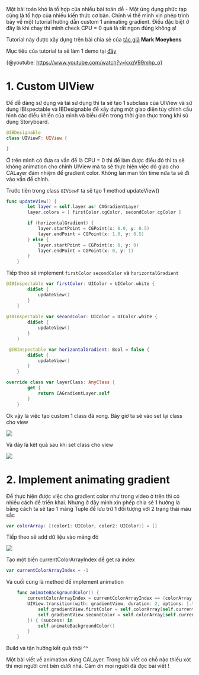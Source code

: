 Một bài toán khó là tổ hợp của nhiều bài toán dễ - Một ứng dụng phức tạp cũng là tổ hợp của nhiều kiến thức cơ bản. Chính vì thế mình xin phép trình bày về một tutorial hướng dẫn custom 1 animating gradient. Điều đặc biệt ở đây là khi chạy thì mình check CPU = 0 quả là rất ngon đúng không ạ! 

Tutorial này được xây dựng trên bài chia sẻ của [tác giả](https://www.youtube.com/watch?v=aC4ckcFedN4&index=6&list=PLHDMmeIMXj8WBu4oV4pHQd7513DVWzoLL) **Mark Moeykens**

Mục tiêu của tutorial ta sẽ làm 1 demo tại [đây](https://youtu.be/kxqV99mhp_o)

{@youtube: https://www.youtube.com/watch?v=kxqV99mhp_o}

# 1. Custom UIView
Để dễ dàng sử dụng và tái sử dụng thì ta sẽ tạo 1 subclass của UIView và sử dụng IBIspectable và IBDesignable để xây dựng một giao diện tùy chỉnh cấu hình các điều khiển của mình và biễu diễn trong thời gian thực trong khi sử dụng Storyboard.
```swift
@IBDesignable
class UIViewF: UIView {

}
```
Ở trên mình có đưa ra vấn đề là CPU = 0 thì để làm được điều đó thì ta sẽ không animation cho chính UIView mà ta sẽ thực hiện việc đó giao cho CALayer đảm nhiệm để gradient color. Không lan man tốn time nữa ta sẽ đi vào vấn đề chính.

Trước tiên trong class `UIViewF` ta sẽ tạo 1 method updateView() 
```swift
func updateView() {
        let layer = self.layer as! CAGradientLayer
        layer.colors = [ firstColor.cgColor, secondColor.cgColor ]

        if (horizontalGradient) {
            layer.startPoint = CGPoint(x: 0.0, y: 0.5)
            layer.endPoint = CGPoint(x: 1.0, y: 0.5)
        } else {
            layer.startPoint = CGPoint(x: 0, y: 0)
            layer.endPoint = CGPoint(x: 0, y: 1)
        }
    }
```
Tiếp theo sẽ implement `firstColor` `secondColor` và `horizontalGradient`
```swift
@IBInspectable var firstColor: UIColor = UIColor.white {
        didSet {
            updateView()
        }
    }
    
@IBInspectable var secondColor: UIColor = UIColor.white {
        didSet {
            updateView()
        }
    }

 @IBInspectable var horizontalGradient: Bool = false {
        didSet {
            updateView()
        }
    }

override class var layerClass: AnyClass {
        get {
            return CAGradientLayer.self
        }
    }
```
Ok vậy là việc tạo custom 1 class đã xong. Bây giờ ta sẽ vào set lại class cho view 

![](https://images.viblo.asia/b1312cd6-c39e-4d8f-84b6-30ac7ae26c3e.png)

Và đây là kêt quả sau khi set class cho view 

![](https://images.viblo.asia/1f9d314c-362e-4dde-b52f-f4eca18784a4.png)
# 2. Implement animating gradient
Để thực hiện được việc cho gradient color như trong video ở trên thì có nhiều cách để triển khai. Nhưng ở đây mình xin phép chia sẻ 1 hướng là bằng cách ta sẽ tạo 1 mảng Tuple để lưu trữ 1 đối tượng với 2 trạng thái màu sắc
```swift
var colorArray: [(color1: UIColor, color2: UIColor)] = []
```
Tiếp theo sẽ add dữ liệu vào mảng đó 

![](https://images.viblo.asia/c1db4266-3e7c-4e09-885c-76e2003bd357.png)

Tạo một biến currentColorArrayIndex để get ra index 

```swift
var currentColorArrayIndex = -1
```

Và cuối cùng là method để implement animation
```swift
    func animateBackgroundColor() {
        currentColorArrayIndex = currentColorArrayIndex == (colorArray.count - 1) ? 0 : currentColorArrayIndex + 1
        UIView.transition(with: gradientView, duration: 2, options: [.transitionCrossDissolve], animations: {
            self.gradientView.firstColor = self.colorArray[self.currentColorArrayIndex].color1
            self.gradientView.secondColor = self.colorArray[self.currentColorArrayIndex].color2
        }) { (success) in
            self.animateBackgroundColor()
        }
    }
```
Build và tận hưởng kết quả thôi ^^

Một bài viết về animation dùng CALayer. Trong bài viết có chỗ nào thiếu xót thì mọi người cmt bên dưới nhá. Cám ơn mọi người đã đọc bài viết !